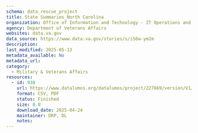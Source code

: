 ```yaml
---
schema: data_rescue_project 
title: State Summaries_North Carolina
organization: Office of Information and Technology - IT Operations and Services (ITOPS)
agency: Department of Veterans Affairs
websites: data.va.gov
data_source: https://www.data.va.gov/stories/s/i56w-ym2m
description: 
last_modified: 2025-05-13
metadata_available: No
metadata_url: 
category:
  - Military & Veterans Affairs 
resources:
  - id: 938
    url: https://www.datalumos.org/datalumos/project/227669/version/V1/view
    format: CSV, PDF
    status: Finished
    size: 0.0
    download_date: 2025-04-24
    maintainer: DRP, DL
    notes: 
---
```

